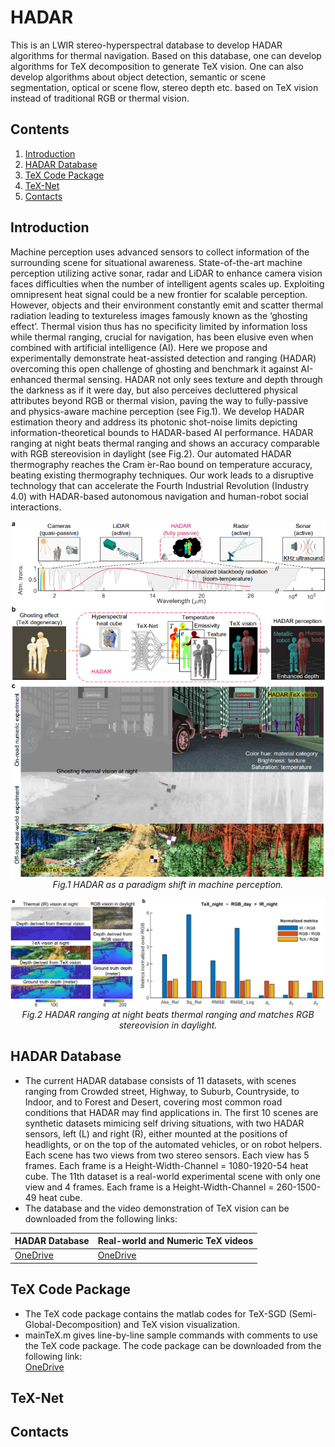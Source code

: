 # HADAR
This is an LWIR stereo-hyperspectral database to develop HADAR algorithms for thermal navigation. Based on this database, one can develop algorithms for TeX decomposition to generate TeX vision. One can also develop algorithms about object detection, semantic or scene segmentation, optical or scene flow, stereo depth etc. based on TeX vision instead of traditional RGB or thermal vision.

## Contents

1. [Introduction](#introduction)
2. [HADAR Database](#HADAR-Database)
3. [TeX Code Package](#TeX-Code-Package)
4. [TeX-Net](#TeX-Net)
5. [Contacts](#contacts)

## Introduction

Machine perception uses advanced sensors to collect information of the surrounding scene for situational awareness. State-of-the-art machine perception  utilizing active sonar, radar and LiDAR to enhance camera vision faces difficulties when the number of intelligent agents scales up. Exploiting omnipresent heat signal could be a new frontier for scalable perception. However, objects and their environment constantly emit and scatter thermal radiation leading to textureless images famously known as the ‘ghosting effect’. Thermal vision thus has no specificity limited by information loss while thermal ranging, crucial for navigation, has been elusive even when combined with artificial intelligence (AI). Here we propose and experimentally demonstrate heat-assisted detection and ranging (HADAR) overcoming this open challenge of ghosting and benchmark it against AI-enhanced thermal sensing. HADAR not only sees texture and depth through the darkness as if it were day, but also perceives decluttered physical attributes beyond RGB or thermal vision, paving the way to fully-passive and physics-aware machine perception (see Fig.1). We develop HADAR estimation theory and address its photonic shot-noise limits depicting information-theoretical bounds to HADAR-based AI performance. HADAR ranging at night beats thermal ranging and shows an accuracy comparable with RGB stereovision in daylight (see Fig.2). Our automated HADAR thermography reaches the Cram ́er-Rao bound on temperature accuracy, beating existing thermography techniques. Our work leads to a disruptive technology that can accelerate the Fourth Industrial Revolution (Industry 4.0) with HADAR-based autonomous navigation and human-robot social interactions.

<p align="center">
  <img src="https://github.com/FanglinBao/HADAR/blob/main/Fig1.png" alt="Sublime's custom image"/><br />
  <em>Fig.1 HADAR as a paradigm shift in machine perception.</em>
</p>

<p align="center">
  <img src="https://github.com/FanglinBao/HADAR/blob/main/Fig2.png" alt="Sublime's custom image"/><br />
  <em>Fig.2 HADAR ranging at night beats thermal ranging and matches RGB stereovision in daylight.</em>
</p>

## HADAR Database

- The current HADAR database consists of 11 datasets, with scenes ranging from Crowded street, Highway, to Suburb, Countryside, to Indoor, and to Forest and Desert, covering most common road conditions that HADAR may find applications in. The first 10 scenes are synthetic datasets mimicing self driving situations, with two HADAR sensors, left (L) and right (R), either mounted at the positions of headlights, or on the top of the automated vehicles, or on robot helpers. Each scene has two views from two stereo sensors. Each view has 5 frames. Each frame is a Height-Width-Channel = 1080-1920-54 heat cube. The 11th dataset is a real-world experimental scene with only one view and 4 frames. Each frame is a Height-Width-Channel = 260-1500-49 heat cube.
- The database and the video demonstration of TeX vision can be downloaded from the following links:

| HADAR Database |  Real-world and Numeric TeX videos|
|---|---|
|[OneDrive](https://purdue0-my.sharepoint.com/personal/baof_purdue_edu/_layouts/15/onedrive.aspx?ga=1&id=%2Fpersonal%2Fbaof%5Fpurdue%5Fedu%2FDocuments%2FHADAR%2FHADAR%20database)|[OneDrive](https://purdue0-my.sharepoint.com/personal/baof_purdue_edu/_layouts/15/onedrive.aspx?ga=1&id=%2Fpersonal%2Fbaof%5Fpurdue%5Fedu%2FDocuments%2FHADAR%2FReal%2Dworld%20and%20numeric%20TeX%20vision%20video%20demonstrations%20at%20night)|[OneDrive]

## TeX Code Package

- The TeX code package contains the matlab codes for TeX-SGD (Semi-Global-Decomposition) and TeX vision visualization.
- mainTeX.m gives line-by-line sample commands with comments to use the TeX code package. The code package can be downloaded from the following link:<br />
[OneDrive](https://purdue0-my.sharepoint.com/personal/baof_purdue_edu/_layouts/15/onedrive.aspx?ga=1&id=%2Fpersonal%2Fbaof%5Fpurdue%5Fedu%2FDocuments%2FHADAR%2FSGD%5Fand%5FTeX%5Fvision%5Fmatlab%5Fcode%5Fpackage)

## TeX-Net

## Contacts

